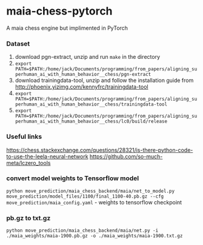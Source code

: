 # maia-chess-pytorch
A maia chess engine but implimented in PyTorch



### Dataset

1. download pgn-extract, unzip and run `make` in the directory
2. `export PATH=$PATH:/home/jack/Documents/programming/from_papers/aligning_superhuman_ai_with_human_behavior__chess/pgn-extract`
3. download trainingdata-tool, unzip and follow the installation guide from http://phoenix.yizimg.com/kennyfrc/trainingdata-tool
4. `export PATH=$PATH:/home/jack/Documents/programming/from_papers/aligning_superhuman_ai_with_human_behavior__chess/trainingdata-tool`
5. `export PATH=$PATH:/home/jack/Documents/programming/from_papers/aligning_superhuman_ai_with_human_behavior__chess/lc0/build/release`





### Useful links

https://chess.stackexchange.com/questions/28321/is-there-python-code-to-use-the-leela-neural-network
https://github.com/so-much-meta/lczero_tools


### convert model weights to Tensorflow model

`python move_prediction/maia_chess_backend/maia/net_to_model.py move_prediction/model_files/1100/final_1100-40.pb.gz --cfg move_prediction/maia_config.yaml` - weights to tensorflow checkpoint


### pb.gz to txt.gz

`python move_prediction/maia_chess_backend/maia/net.py -i ./maia_weights/maia-1900.pb.gz -o ./maia_weights/maia-1900.txt.gz`
